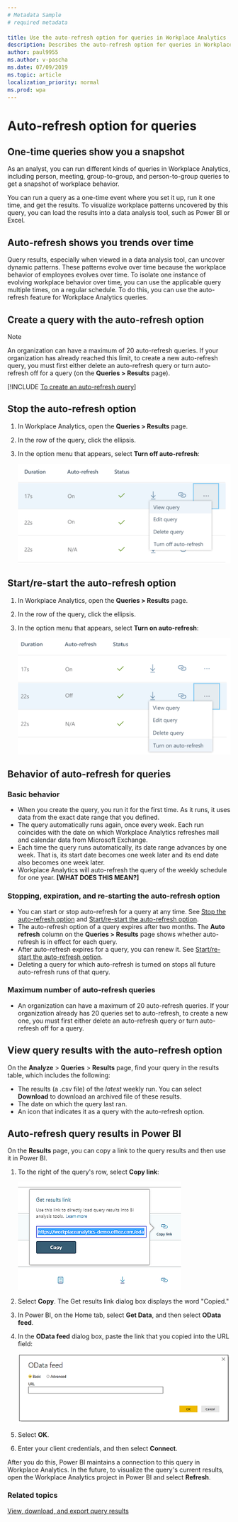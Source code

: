 ```yaml
---
# Metadata Sample
# required metadata

title: Use the auto-refresh option for queries in Workplace Analytics 
description: Describes the auto-refresh option for queries in Workplace Analytics.     
author: paul9955
ms.author: v-pascha
ms.date: 07/09/2019
ms.topic: article
localization_priority: normal 
ms.prod: wpa
---
```


# Auto-refresh option for queries

## One-time queries show you a snapshot

As an analyst, you can run different kinds of queries in Workplace Analytics, including person, meeting, group-to-group, and person-to-group queries to get a snapshot of workplace behavior.

You can run a query as a one-time event where you set it up, run it one time, and get the results. To visualize workplace patterns uncovered by this query, you can load the results into a data analysis tool, such as Power BI or Excel.

## Auto-refresh shows you trends over time

Query results, especially when viewed in a data analysis tool, can uncover dynamic patterns. These patterns evolve over time because the workplace behavior of employees evolves over time. To isolate one instance of evolving workplace behavior over time, you can use the applicable query multiple times, on a regular schedule. To do this, you can use the auto-refresh feature for Workplace Analytics queries.

## Create a query with the auto-refresh option

> [!Note] 
> An organization can have a maximum of 20 auto-refresh queries. If your organization has already reached this limit, to create a new auto-refresh query, you must first either delete an auto-refresh query or turn auto-refresh off for a query (on the **Queries > Results** page). 

[!INCLUDE [To create an auto-refresh query](../Includes/to-create-auto-refresh-query.md)]

## Stop the auto-refresh option

1. In Workplace Analytics, open the **Queries > Results** page.
2. In the row of the query, click the ellipsis.
3. In the option menu that appears, select **Turn off auto-refresh**: 

   ![Turn off auto-refresh](../Images/WpA/Tutorials/auto-refresh-options-on.png)

## Start/re-start the auto-refresh option

1. In Workplace Analytics, open the **Queries > Results** page.
2. In the row of the query, click the ellipsis.
3. In the option menu that appears, select **Turn on auto-refresh**: 

   ![Turn off auto-refresh](../Images/WpA/Tutorials/auto-refresh-options-off.png)

## Behavior of auto-refresh for queries

### Basic behavior

 * When you create the query, you run it for the first time. As it runs, it uses data from the exact date range that you defined.
 * The query automatically runs again, once every week. Each run coincides with the date on which Workplace Analytics refreshes mail and calendar data from Microsoft Exchange.
 * Each time the query runs automatically, its date range advances by one week. That is, its start date becomes one week later and its end date also becomes one week later.  
 * Workplace Analytics will auto-refresh the query of the weekly schedule for one year. **[WHAT DOES THIS MEAN?]**

### Stopping, expiration, and re-starting the auto-refresh option

 * You can start or stop auto-refresh for a query at any time. See [Stop the auto-refresh option](#stop-the-auto-refresh-option) and [Start/re-start the auto-refresh option](#startre-start-the-auto-refresh-option). 
 * The auto-refresh option of a query expires after two months. The **Auto refresh** column on the **Queries > Results** page shows whether auto-refresh is in effect for each query. 
 * After auto-refresh expires for a query, you can renew it. See [Start/re-start the auto-refresh option](#startre-start-the-auto-refresh-option).  
 * Deleting a query for which auto-refresh is turned on stops all future auto-refresh runs of that query. 

### Maximum number of auto-refresh queries

 * An organization can have a maximum of 20 auto-refresh queries. If your organization already has 20 queries set to auto-refresh, to create a new one, you must first either delete an auto-refresh query or turn auto-refresh off for a query. 

## View query results with the auto-refresh option

On the **Analyze** > **Queries** > **Results** page, find your query in the results table, which includes the following:

* The results (a .csv file) of the _latest_ weekly run. You can select **Download** to download an archived file of these results.
* The date on which the query last ran.
* An icon that indicates it as a query with the auto-refresh option.

## Auto-refresh query results in Power BI

On the **Results** page, you can copy a link to the query results and then use it in Power BI.

1. To the right of the query's row, select **Copy link**:

   <img src="../Images/WpA/Tutorials/Get-results-link.png" alt="Copy a query's results link">

2. Select **Copy**. The Get results link dialog box displays the word "Copied."
3. In Power BI, on the Home tab, select **Get Data**, and then select **OData feed**.
4. In the **OData feed** dialog box, paste the link that you copied into the URL field:

   <img src="../Images/WpA/Tutorials/OData-feed.png" alt="OData feed in Power BI">

5. Select **OK**.
6. Enter your client credentials, and then select **Connect**.

After you do this, Power BI maintains a connection to this query in Workplace Analytics. In the future, to visualize the query's current results, open the Workplace Analytics project in Power BI and select **Refresh**.

### Related topics

[View, download, and export query results](../use/view-download-and-export-query-results.md)